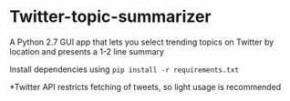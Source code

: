# Twitter-topic-summarizer
A Python 2.7 GUI app that lets you select trending topics on Twitter by location and presents a 1-2 line summary

Install dependencies using `pip install -r requirements.txt`

*Twitter API restricts fetching of tweets, so light usage is recommended
